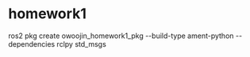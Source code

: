 # homework1
ros2 pkg create owoojin_homework1_pkg --build-type ament-python --dependencies rclpy std_msgs

